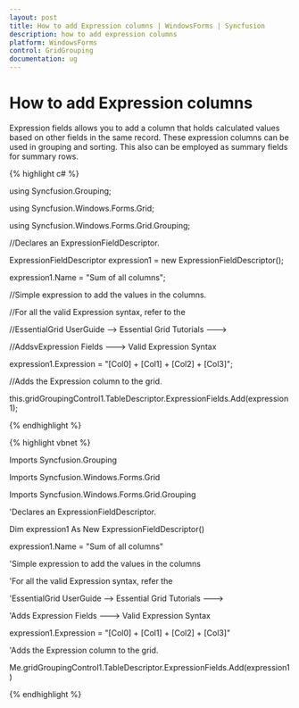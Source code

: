 ```yaml
---
layout: post
title: How to add Expression columns | WindowsForms | Syncfusion
description: how to add expression columns
platform: WindowsForms
control: GridGrouping
documentation: ug
---
```


# How to add Expression columns

Expression fields allows you to add a column that holds calculated values based on other fields in the same record. These expression columns can be used in grouping and sorting. This also can be employed as summary fields for summary rows.

{% highlight c# %}



using  Syncfusion.Grouping;

using  Syncfusion.Windows.Forms.Grid;

using  Syncfusion.Windows.Forms.Grid.Grouping;



//Declares an ExpressionFieldDescriptor.

ExpressionFieldDescriptor expression1 = new ExpressionFieldDescriptor();

expression1.Name = "Sum of all columns";



//Simple expression to add the values in the columns. 

//For all the valid Expression syntax, refer to the 

//EssentialGrid UserGuide --> Essential Grid Tutorials ---> 

//AddsvExpression Fields ---> Valid Expression Syntax 

expression1.Expression = "[Col0] + [Col1] + [Col2] + [Col3]";



//Adds the Expression column to the grid.

this.gridGroupingControl1.TableDescriptor.ExpressionFields.Add(expression1);

{% endhighlight  %}

{% highlight vbnet %}



Imports Syncfusion.Grouping

Imports Syncfusion.Windows.Forms.Grid

Imports Syncfusion.Windows.Forms.Grid.Grouping



'Declares an ExpressionFieldDescriptor.

Dim expression1 As New ExpressionFieldDescriptor()

expression1.Name = "Sum of all columns"



'Simple expression to add the values in the columns 

'For all the valid Expression syntax, refer the 

'EssentialGrid UserGuide --> Essential Grid Tutorials ---> 

'Adds Expression Fields ---> Valid Expression Syntax 

expression1.Expression = "[Col0] + [Col1] + [Col2] + [Col3]"



'Adds the Expression column to the grid.

Me.gridGroupingControl1.TableDescriptor.ExpressionFields.Add(expression1)


{% endhighlight  %}

